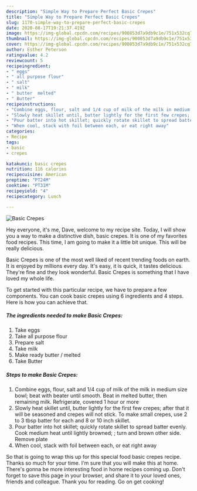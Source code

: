 ```yaml
---
description: "Simple Way to Prepare Perfect Basic Crepes"
title: "Simple Way to Prepare Perfect Basic Crepes"
slug: 1170-simple-way-to-prepare-perfect-basic-crepes
date: 2020-08-17T19:21:37.419Z
image: https://img-global.cpcdn.com/recipes/900853d7a9db9c1e/751x532cq70/basic-crepes-recipe-main-photo.jpg
thumbnail: https://img-global.cpcdn.com/recipes/900853d7a9db9c1e/751x532cq70/basic-crepes-recipe-main-photo.jpg
cover: https://img-global.cpcdn.com/recipes/900853d7a9db9c1e/751x532cq70/basic-crepes-recipe-main-photo.jpg
author: Esther Peterson
ratingvalue: 4.2
reviewcount: 5
recipeingredient:
- " eggs"
- " all purpose flour"
- " salt"
- " milk"
- " butter  melted"
- " Butter"
recipeinstructions:
- "Combine eggs, flour, salt and 1/4 cup of milk of the milk in medium size bowl; beat with beater until smooth. Beat in melted butter, then remaining milk. Refrigerate, covered 1 hour or more"
- "Slowly heat skillet until, butter lightly for the first few crepes; after that it will be seasoned and crepes will not stick. To make small crepes, use 2 to 3 tbsp batter for each and 8 or 10 inch skillet."
- "Pour batter into hot skillet; quickly rotate skillet to spread batter evenly. Cook medium heat until lightly browned; ; turn and brown other side. Remove plate"
- "When cool, stack with foil between each, or eat right away"
categories:
- Recipe
tags:
- basic
- crepes

katakunci: basic crepes 
nutrition: 116 calories
recipecuisine: American
preptime: "PT24M"
cooktime: "PT31M"
recipeyield: "4"
recipecategory: Lunch

---
```



![Basic Crepes](https://img-global.cpcdn.com/recipes/900853d7a9db9c1e/751x532cq70/basic-crepes-recipe-main-photo.jpg)

Hey everyone, it's me, Dave, welcome to my recipe site. Today, I will show you a way to make a distinctive dish, basic crepes. It is one of my favorites food recipes. This time, I am going to make it a little bit unique. This will be really delicious.



Basic Crepes is one of the most well liked of recent trending foods on earth. It is enjoyed by millions every day. It's easy, it is quick, it tastes delicious. They're fine and they look wonderful. Basic Crepes is something that I have loved my whole life.


To get started with this particular recipe, we have to prepare a few components. You can cook basic crepes using 6 ingredients and 4 steps. Here is how you can achieve that.

<!--inarticleads1-->

##### The ingredients needed to make Basic Crepes:

1. Take  eggs
1. Take  all purpose flour
1. Prepare  salt
1. Take  milk
1. Make ready  butter / melted
1. Take  Butter




<!--inarticleads2-->

##### Steps to make Basic Crepes:

1. Combine eggs, flour, salt and 1/4 cup of milk of the milk in medium size bowl; beat with beater until smooth. Beat in melted butter, then remaining milk. Refrigerate, covered 1 hour or more
1. Slowly heat skillet until, butter lightly for the first few crepes; after that it will be seasoned and crepes will not stick. To make small crepes, use 2 to 3 tbsp batter for each and 8 or 10 inch skillet.
1. Pour batter into hot skillet; quickly rotate skillet to spread batter evenly. Cook medium heat until lightly browned; ; turn and brown other side. Remove plate
1. When cool, stack with foil between each, or eat right away




So that is going to wrap this up for this special food basic crepes recipe. Thanks so much for your time. I'm sure that you will make this at home. There's gonna be more interesting food in home recipes coming up. Don't forget to save this page in your browser, and share it to your loved ones, friends and colleague. Thank you for reading. Go on get cooking!
